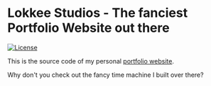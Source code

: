 # Lokkee Studios - The fanciest Portfolio Website out there

[![License](https://img.shields.io/badge/License-MIT-yellow.svg)](LICENSE)

This is the source code of my personal [portfolio website](https://lokkeestudios.com).

Why don't you check out the fancy time machine I built over there?
